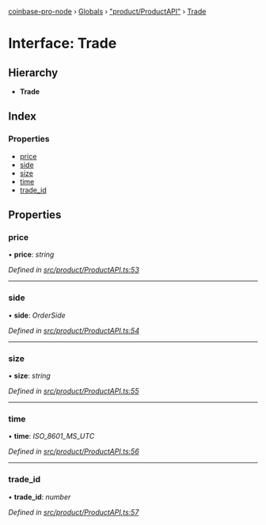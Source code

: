 [coinbase-pro-node](../README.md) › [Globals](../globals.md) › ["product/ProductAPI"](../modules/_product_productapi_.md) › [Trade](_product_productapi_.trade.md)

# Interface: Trade

## Hierarchy

- **Trade**

## Index

### Properties

- [price](_product_productapi_.trade.md#price)
- [side](_product_productapi_.trade.md#side)
- [size](_product_productapi_.trade.md#size)
- [time](_product_productapi_.trade.md#time)
- [trade_id](_product_productapi_.trade.md#trade_id)

## Properties

### price

• **price**: _string_

_Defined in [src/product/ProductAPI.ts:53](https://github.com/bennyn/coinbase-pro-node/blob/7b978cb/src/product/ProductAPI.ts#L53)_

---

### side

• **side**: _OrderSide_

_Defined in [src/product/ProductAPI.ts:54](https://github.com/bennyn/coinbase-pro-node/blob/7b978cb/src/product/ProductAPI.ts#L54)_

---

### size

• **size**: _string_

_Defined in [src/product/ProductAPI.ts:55](https://github.com/bennyn/coinbase-pro-node/blob/7b978cb/src/product/ProductAPI.ts#L55)_

---

### time

• **time**: _ISO_8601_MS_UTC_

_Defined in [src/product/ProductAPI.ts:56](https://github.com/bennyn/coinbase-pro-node/blob/7b978cb/src/product/ProductAPI.ts#L56)_

---

### trade_id

• **trade_id**: _number_

_Defined in [src/product/ProductAPI.ts:57](https://github.com/bennyn/coinbase-pro-node/blob/7b978cb/src/product/ProductAPI.ts#L57)_

